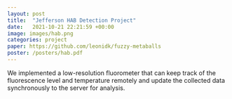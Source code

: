 ```yaml
---
layout: post
title:  "Jefferson HAB Detection Project"
date:   2021-10-21 22:21:59 +00:00
image: images/hab.png
categories: project
paper: https://github.com/leonidk/fuzzy-metaballs
poster: /posters/hab.pdf
---
```

We implemented a low-resolution fluorometer that can keep track of the fluorescence level and temperature remotely
and update the collected data synchronously to the server for analysis.